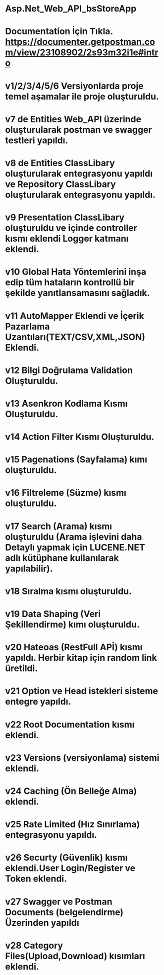 #				Asp.Net_Web_API_bsStoreApp
# Documentation İçin Tıkla. https://documenter.getpostman.com/view/23108902/2s93m32i1e#intro
# v1/2/3/4/5/6 Versiyonlarda proje temel aşamalar ile proje oluşturuldu.
# v7 de Entities Web_API üzerinde oluşturularak postman ve swagger testleri yapıldı.
# v8 de Entities ClassLibary oluşturularak entegrasyonu yapıldı ve Repository ClassLibary oluşturularak entegrasyonu yapıldı.
# v9 Presentation ClassLibary oluşturuldu ve içinde controller kısmı eklendi Logger katmanı eklendi.
# v10 Global Hata Yöntemlerini inşa edip tüm hataların kontrollü bir şekilde yanıtlansamasını sağladık.
# v11 AutoMapper Eklendi ve İçerik Pazarlama Uzantıları(TEXT/CSV,XML,JSON) Eklendi.
# v12 Bilgi Doğrulama Validation Oluşturuldu.
# v13 Asenkron Kodlama Kısmı Oluşturuldu.
# v14 Action Filter Kısmı Oluşturuldu.
# v15 Pagenations (Sayfalama) kımı oluşturuldu.
# v16 Filtreleme (Süzme) kısmı oluşturuldu.
# v17 Search (Arama) kısmı oluşturuldu (Arama işlevini daha Detaylı yapmak için LUCENE.NET adlı kütüphane kullanılarak yapılabilir).
# v18 Sıralma kısmı oluşturuldu.
# v19 Data Shaping (Veri Şekillendirme) kımı oluşturuldu.
# v20 Hateoas (RestFull APİ) kısmı yapıldı. Herbir kitap için random link üretildi.
# v21 Option ve Head istekleri sisteme entegre yapıldı.
# v22 Root Documentation kısmı eklendi.
# v23 Versions (versiyonlama) sistemi eklendi.
# v24 Caching (Ön Belleğe Alma) eklendi.
# v25 Rate Limited (Hız Sınırlama) entegrasyonu yapıldı.
# v26 Securty (Güvenlik) kısmı eklendi.User Login/Register ve Token eklendi.
# v27 Swagger ve Postman Documents  (belgelendirme) Üzerinden yapıldı
# v28 Category Files(Upload,Download) kısımları eklendi.
# 